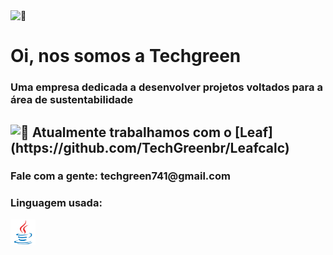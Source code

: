 <picture>
  <source srcset="https://fonts.gstatic.com/s/e/notoemoji/latest/1f331/512.webp" type="image/webp">
  <img src="https://fonts.gstatic.com/s/e/notoemoji/latest/1f331/512.gif" alt="🌱" width="32" height="32">
</picture>
<h1>Oi, nos somos a Techgreen</h1>
<h3>Uma empresa dedicada a desenvolver projetos voltados para a área de sustentabilidade</h3>
<h2><picture>
  <source srcset="https://fonts.gstatic.com/s/e/notoemoji/latest/1f343/512.webp" type="image/webp">
  <img src="https://fonts.gstatic.com/s/e/notoemoji/latest/1f343/512.gif" alt="🍃" width="32" height="32">
</picture>
Atualmente trabalhamos com o [Leaf](https://github.com/TechGreenbr/Leafcalc)</h2>

<h3 align="left">Fale com a gente: techgreen741@gmail.com</h3>

<h3 align="left">Linguagem usada:</h3>
<p align="left"> <a href="https://www.java.com" target="_blank" rel="noreferrer"> <img src="https://raw.githubusercontent.com/devicons/devicon/master/icons/java/java-original.svg" alt="java" width="40" height="40"/> </a> </p>
